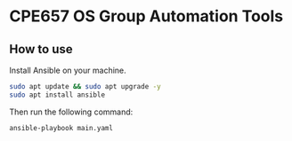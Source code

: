 # CPE657 OS Group Automation Tools

## How to use

Install Ansible on your machine.

```bash
sudo apt update && sudo apt upgrade -y
sudo apt install ansible
```

Then run the following command:

```bash
ansible-playbook main.yaml
```
